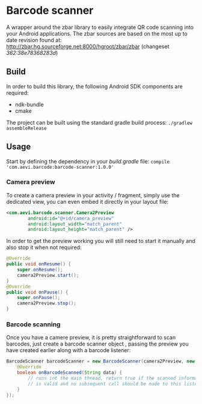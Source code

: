 # Barcode scanner
A wrapper around the zbar library to easily integrate QR code scanning into your Android applications. The zbar sources are based on the most up to date revision found at: http://zbar.hg.sourceforge.net:8000/hgroot/zbar/zbar (changeset _362:38e78368283d_)

## Build
In order to build this library, the following Android SDK components are required:
* ndk-bundle
* cmake

The project can be built using the standard gradle build process:
`./gradlew assembleRelease`

## Usage
Start by defining the dependency in your _build.gradle_ file:
`compile 'com.aevi.barcode:barcode-scanner:1.0.0'`

### Camera preview
To create a camera preview in your activity / fragment, simply use the dedicated view, you can even embed it directly in your layout file:
```xml
<com.aevi.barcode.scanner.Camera2Preview
        android:id="@+id/camera_preview"
        android:layout_width="match_parent"
        android:layout_height="match_parent" />
```

In order to get the preview working you will still need to start it manually and also stop it when not required:
```java
@Override
public void onResume() {
    super.onResume();
    camera2Preview.start();
}
@Override
public void onPause() {
    super.onPause();
    camera2Preview.stop();
}
```

### Barcode scanning
Once you have a camere preview, it is pretty straightforward to scan barcodes, just create a barcode scanner object , passing the preview you have created earlier along with a barcode listener:
```java
BarcodeScanner barcodeScanner = new BarcodeScanner(camera2Preview, new OnBarcodeScannedListener() {
    @Override
    boolean onBarcodeScanned(String data) {
        // runs int the main thread, return true if the scanned information
        // is valid and no subsequent call should be made to this listener
    }
});
```












